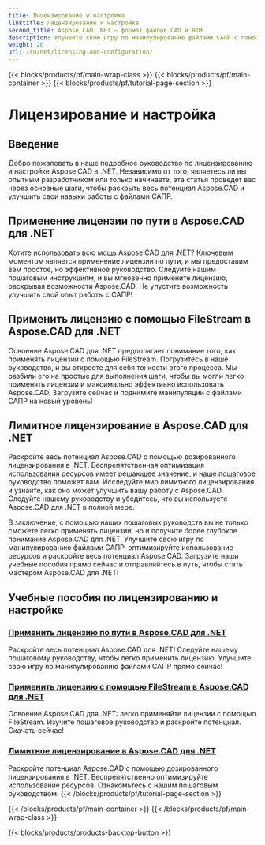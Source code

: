 ```yaml
---
title: Лицензирование и настройка
linktitle: Лицензирование и настройка
second_title: Aspose.CAD .NET — формат файлов CAD и BIM
description: Улучшите свою игру по манипулированию файлами САПР с помощью Aspose.CAD для .NET! Легко применяйте лицензии с помощью FileStream или по пути с помощью наших пошаговых руководств.
weight: 20
url: /ru/net/licensing-and-configuration/
---
```


{{< blocks/products/pf/main-wrap-class >}}
{{< blocks/products/pf/main-container >}}
{{< blocks/products/pf/tutorial-page-section >}}

# Лицензирование и настройка


## Введение

Добро пожаловать в наше подробное руководство по лицензированию и настройке Aspose.CAD в .NET. Независимо от того, являетесь ли вы опытным разработчиком или только начинаете, эта статья проведет вас через основные шаги, чтобы раскрыть весь потенциал Aspose.CAD и улучшить свои навыки работы с файлами САПР.

## Применение лицензии по пути в Aspose.CAD для .NET

Хотите использовать всю мощь Aspose.CAD для .NET? Ключевым моментом является применение лицензии по пути, и мы предоставим вам простое, но эффективное руководство. Следуйте нашим пошаговым инструкциям, и вы мгновенно примените лицензию, раскрывая возможности Aspose.CAD. Не упустите возможность улучшить свой опыт работы с САПР!

## Применить лицензию с помощью FileStream в Aspose.CAD для .NET

Освоение Aspose.CAD для .NET предполагает понимание того, как применять лицензии с помощью FileStream. Погрузитесь в наше руководство, и вы откроете для себя тонкости этого процесса. Мы разбили его на простые для выполнения шаги, чтобы вы могли легко применять лицензии и максимально эффективно использовать Aspose.CAD. Загрузите сейчас и поднимите манипуляции с файлами САПР на новый уровень!

## Лимитное лицензирование в Aspose.CAD для .NET

Раскройте весь потенциал Aspose.CAD с помощью дозированного лицензирования в .NET. Беспрепятственная оптимизация использования ресурсов имеет решающее значение, и наше пошаговое руководство поможет вам. Исследуйте мир лимитного лицензирования и узнайте, как оно может улучшить вашу работу с Aspose.CAD. Следуйте нашему руководству и убедитесь, что вы используете Aspose.CAD для .NET в полной мере.

В заключение, с помощью наших пошаговых руководств вы не только сможете легко применять лицензии, но и получите более глубокое понимание Aspose.CAD для .NET. Улучшите свою игру по манипулированию файлами САПР, оптимизируйте использование ресурсов и раскройте весь потенциал Aspose.CAD. Загрузите наши учебные пособия прямо сейчас и отправляйтесь в путь, чтобы стать мастером Aspose.CAD для .NET!
## Учебные пособия по лицензированию и настройке
### [Применить лицензию по пути в Aspose.CAD для .NET](./apply-license-by-path/)
 Раскройте весь потенциал Aspose.CAD для .NET! Следуйте нашему пошаговому руководству, чтобы легко применить лицензию. Улучшите свою игру по манипулированию файлами САПР прямо сейчас!
### [Применить лицензию с помощью FileStream в Aspose.CAD для .NET](./apply-license-using-filestream/)
Освоение Aspose.CAD для .NET: легко применяйте лицензии с помощью FileStream. Изучите пошаговое руководство и раскройте потенциал. Скачать сейчас!
### [Лимитное лицензирование в Aspose.CAD для .NET](./metered-licensing/)
Раскройте потенциал Aspose.CAD с помощью дозированного лицензирования в .NET. Беспрепятственно оптимизируйте использование ресурсов. Ознакомьтесь с нашим пошаговым руководством.
{{< /blocks/products/pf/tutorial-page-section >}}

{{< /blocks/products/pf/main-container >}}
{{< /blocks/products/pf/main-wrap-class >}}

{{< blocks/products/products-backtop-button >}}
